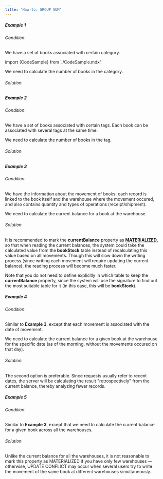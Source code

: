 ```yaml
---
title: 'How-to: GROUP SUM'
---
```


##### Example 1

###### Condition

We have a set of books associated with certain category.

import {CodeSample} from './CodeSample.mdx'

<CodeSample url="http://documentation.lsfusion.org:5000/sample?file=UseCaseSum&block=sample1"/>

We need to calculate the number of books in the category.

###### Solution

<CodeSample url="http://documentation.lsfusion.org:5000/sample?file=UseCaseSum&block=solution1"/>

##### Example 2

###### Condition

We have a set of books associated with certain tags. Each book can be associated with several tags at the same time.

<CodeSample url="http://documentation.lsfusion.org:5000/sample?file=UseCaseSum&block=sample2"/>

We need to calculate the number of books in the tag.

###### Solution

<CodeSample url="http://documentation.lsfusion.org:5000/sample?file=UseCaseSum&block=solution2"/>

##### Example 3

###### Condition

We have the information about the movement of books: each record is linked to the book itself and the warehouse where the movement occured, and also contains quantity and types of operations (receipt/shipment).

<CodeSample url="http://documentation.lsfusion.org:5000/sample?file=UseCaseSum&block=sample3"/>

We need to calculate the current balance for a book at the warehouse.

###### Solution

<CodeSample url="http://documentation.lsfusion.org:5000/sample?file=UseCaseSum&block=solution3"/>

It is recommended to mark the **currentBalance** property as **[MATERIALIZED](Materializations.md)**, so that when reading the current balances, the system could take the calculated value from the **bookStock** table instead of recalculating this value based on all movements. Though this will slow down the writing process (since writing each movement will require updating the current balance), the reading process will become much faster.

Note that you do not need to define explicitly in which table to keep the **currentBalance** property, since the system will use the signature to find out the most suitable table for it (in this case, this will be **bookStock**).

##### Example 4

###### Condition

Similar to **Example 3**, except that each movement is associated with the date of movement.

<CodeSample url="http://documentation.lsfusion.org:5000/sample?file=UseCaseSum&block=sample4"/>

We need to calculate the current balance for a given book at the warehouse for the specific date (as of the morning, without the movements occured on that day).

###### Solution

<CodeSample url="http://documentation.lsfusion.org:5000/sample?file=UseCaseSum&block=solution4"/>

  

The second option is preferable. Since requests usually refer to recent dates, the server will be calculating the result "retrospectively" from the current balance, thereby analyzing fewer records.

##### Example 5

###### Condition

Similar to **Example 3**, except that we need to calculate the current balance for a given book across all the warehouses.

###### Solution

<CodeSample url="http://documentation.lsfusion.org:5000/sample?file=UseCaseSum&block=solution5"/>

  

Unlike the current balance for all the warehouses, it is not reasonable to mark this property as MATERIALIZED if you have only few warehouses — otherwise, UPDATE CONFLICT may occur when several users try to write the movement of the same book at different warehouses simultaneously.
